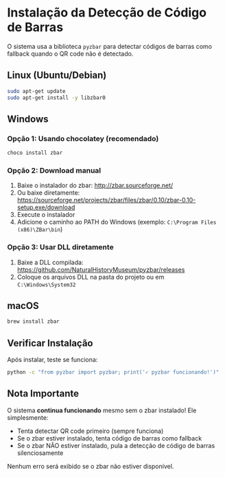 # Instalação da Detecção de Código de Barras

O sistema usa a biblioteca `pyzbar` para detectar códigos de barras como fallback quando o QR code não é detectado.

## Linux (Ubuntu/Debian)

```bash
sudo apt-get update
sudo apt-get install -y libzbar0
```

## Windows

### Opção 1: Usando chocolatey (recomendado)
```powershell
choco install zbar
```

### Opção 2: Download manual
1. Baixe o instalador do zbar: http://zbar.sourceforge.net/
2. Ou baixe diretamente: https://sourceforge.net/projects/zbar/files/zbar/0.10/zbar-0.10-setup.exe/download
3. Execute o instalador
4. Adicione o caminho ao PATH do Windows (exemplo: `C:\Program Files (x86)\ZBar\bin`)

### Opção 3: Usar DLL diretamente
1. Baixe a DLL compilada: https://github.com/NaturalHistoryMuseum/pyzbar/releases
2. Coloque os arquivos DLL na pasta do projeto ou em `C:\Windows\System32`

## macOS

```bash
brew install zbar
```

## Verificar Instalação

Após instalar, teste se funciona:

```bash
python -c "from pyzbar import pyzbar; print('✓ pyzbar funcionando!')"
```

## Nota Importante

O sistema **continua funcionando** mesmo sem o zbar instalado! Ele simplesmente:
- Tenta detectar QR code primeiro (sempre funciona)
- Se o zbar estiver instalado, tenta código de barras como fallback
- Se o zbar NÃO estiver instalado, pula a detecção de código de barras silenciosamente

Nenhum erro será exibido se o zbar não estiver disponível.
